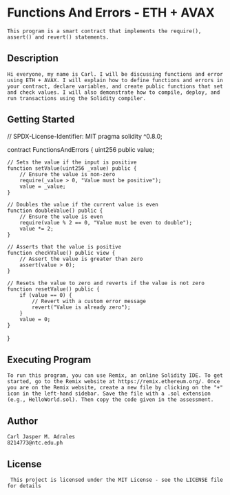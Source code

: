 # Functions And Errors - ETH + AVAX
    This program is a smart contract that implements the require(), assert() and revert() statements.

## Description
    Hi everyone, my name is Carl. I will be discussing functions and error using ETH + AVAX. I will explain how to define functions and errors in your contract, declare variables, and create public functions that set and check values. I will also demonstrate how to compile, deploy, and run transactions using the Solidity compiler.

## Getting Started
// SPDX-License-Identifier: MIT
pragma solidity ^0.8.0;

contract FunctionsAndErrors {
    uint256 public value;

    // Sets the value if the input is positive
    function setValue(uint256 _value) public {
        // Ensure the value is non-zero
        require(_value > 0, "Value must be positive");
        value = _value;
    }

    // Doubles the value if the current value is even
    function doubleValue() public {
        // Ensure the value is even
        require(value % 2 == 0, "Value must be even to double");
        value *= 2;
    }

    // Asserts that the value is positive
    function checkValue() public view {
        // Assert the value is greater than zero
        assert(value > 0);
    }

    // Resets the value to zero and reverts if the value is not zero
    function resetValue() public {
        if (value == 0) {
            // Revert with a custom error message
            revert("Value is already zero");
        }
        value = 0;
    }
}

## Executing Program 
    To run this program, you can use Remix, an online Solidity IDE. To get started, go to the Remix website at https://remix.ethereum.org/. Once you are on the Remix website, create a new file by clicking on the "+" icon in the left-hand sidebar. Save the file with a .sol extension (e.g., HelloWorld.sol). Then copy the code given in the assessment.

## Author 
    Carl Jasper M. Adrales
    8214773@ntc.edu.ph

## License
     This project is licensed under the MIT License - see the LICENSE file for details

